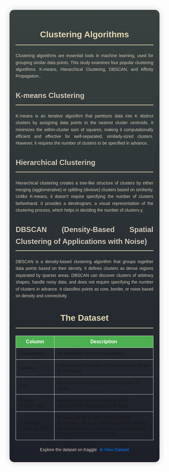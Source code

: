 <div style="font-family: 'Arial', sans-serif; max-width: 90%; margin: 0 auto; text-align: justify; line-height: 1.6; background: linear-gradient(to bottom, #394240, #1C1F29); padding: 20px; border-radius: 15px; box-shadow: 0px 0px 20px rgba(0, 0, 0, 0.2); color: #D2C9B8;">

  <div style="text-align: center; margin-bottom: 20px;">
    <h2 style="color: #E4D8B4; font-size: 28px; border-bottom: 2px solid #E4D8B4; padding-bottom: 10px;">Clustering Algorithms</h2>
  </div>

  <div style="margin-bottom: 20px;">
    <p style="margin-bottom: 10px;">Clustering algorithms are essential tools in machine learning, used for grouping similar data points. This study examines four popular clustering algorithms: K-means, Hierarchical Clustering, DBSCAN, and Affinity Propagation..</p>
  </div>

  <div style="margin-bottom: 20px;">
    <h3 style="font-size: 24px; border-bottom: 2px solid #E4D8B4; padding-bottom: 10px;">K-means Clustering</h3>
    <p style="margin-bottom: 10px;">K-means is an iterative algorithm that partitions data into K distinct clusters by assigning data points to the nearest cluster centroids. It minimizes the within-cluster sum of squares, making it computationally efficient and effective for well-separated, similarly-sized clusters. However, it requires the number of clusters to be specified in advance..</p>
  </div>

  <div style="margin-bottom: 20px;">
    <h3 style="font-size: 24px; border-bottom: 2px solid #E4D8B4; padding-bottom: 10px;">Hierarchical Clustering</h3>
    <p style="margin-bottom: 10px;">Hierarchical clustering creates a tree-like structure of clusters by either merging (agglomerative) or splitting (divisive) clusters based on similarity. Unlike K-means, it doesn't require specifying the number of clusters beforehand. It provides a dendrogram, a visual representation of the clustering process, which helps in deciding the number of clusters.y.</p>
  </div>

  <div style="margin-bottom: 20px;">
    <h3 style="font-size: 24px; border-bottom: 2px solid #E4D8B4; padding-bottom: 10px;">DBSCAN (Density-Based Spatial Clustering of Applications with Noise)</h3>
    <p style="margin-bottom: 10px;">DBSCAN is a density-based clustering algorithm that groups together data points based on their density. It defines clusters as dense regions separated by sparser areas. DBSCAN can discover clusters of arbitrary shapes, handle noisy data, and does not require specifying the number of clusters in advance. It classifies points as core, border, or noise based on density and connectivity.</p>
  </div>

  <div style="text-align: center; margin-bottom: 20px;">
    <h2 style="color: #E4D8B4; font-size: 28px; border-bottom: 2px solid #E4D8B4; padding-bottom: 10px;">The Dataset</h2>
  </div>

  <table style="width: 100%; border-collapse: collapse; margin-bottom: 20px;">
    <thead>
      <tr style="background-color: #4CAF50; color: white;">
        <th style="padding: 10px; border: 1px solid #ddd;">Column</th>
        <th style="padding: 10px; border: 1px solid #ddd;">Description</th>
      </tr>
    </thead>
    <tbody>
      <tr>
        <td style="padding: 10px; border: 1px solid #ddd;">CustomerID</td>
        <td style="padding: 10px; border: 1px solid #ddd;">An identifier for each customer.</td>
      </tr>
      <tr>
        <td style="padding: 10px; border: 1px solid #ddd;">Gender</td>
        <td style="padding: 10px; border: 1px solid #ddd;">Indicates the gender of the customer (Male or Female).</td>
      </tr>
      <tr>
        <td style="padding: 10px; border: 1px solid #ddd;">Age</td>
        <td style="padding: 10px; border: 1px solid #ddd;">Represents the age of the customer in years.</td>
      </tr>
      <tr>
        <td style="padding: 10px; border: 1px solid #ddd;">Annual Income (k$)</td>
        <td style="padding: 10px; border: 1px solid #ddd;">Denotes the annual income of the customer in thousands of dollars.</td>
      </tr>
      <tr>
        <td style="padding: 10px; border: 1px solid #ddd;">Spending Score (1–100)</td>
        <td style="padding: 10px; border: 1px solid #ddd;">A score ranging from 1 to 100 that quantifies the customer’s spending habits and preferences. A higher score indicates a higher tendency to spend.</td>
      </tr>
    </tbody>
  </table>

  <div style="text-align: center;">
    <p style="margin-bottom: 10px;">
      Explore the dataset on Kaggle
      <a href="https://www.kaggle.com/datasets/vjchoudhary7/customer-segmentation-tutorial-in-python" target="_blank" style="text-decoration: none; color: #007BFF; margin-left: 5px;">
        🌐 View Dataset
      </a>
    </p>
  </div>

</div>
